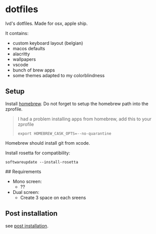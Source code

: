 # dotfiles

lvd's dotfiles. Made for osx, apple ship.

It contains:
- custom keyboard layout (belgian)
- macos defaults
- alacritty
- wallpapers
- vscode
- bunch of brew apps
- some themes adapted to my colorblindness

## Setup

Install [homebrew](https://brew.sh/). Do not forget to setup the homebrew path into the zprofile.

> I had a problem installing apps from homebrew, add this to your zprofile
>
> `export HOMEBREW_CASK_OPTS=--no-quarantine`

Homebrew should install git from xcode.

Install rosetta for compatibility:
```
softwareupdate --install-rosetta
```

## Requirements

- Mono screen:
  - ??
- Dual screen:
  - Create 3 space on each sreens

## Post installation

see [post installation](./post_installation.md).
